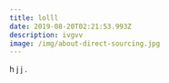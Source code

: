 ```yaml
---
title: lolll
date: 2019-08-20T02:21:53.993Z
description: ivgvv
image: /img/about-direct-sourcing.jpg
---
```

h j j .
